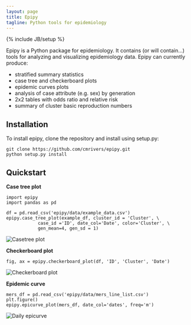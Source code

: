 ```yaml
---
layout: page
title: Epipy
tagline: Python tools for epidemiology
---
```

{% include JB/setup %}

Epipy is a Python package for epidemiology.  It contains (or will contain...)
tools for analyzing and visualizing epidemiology data. Epipy can currently produce:

* stratified summary statistics
* case tree and checkerboard plots
* epidemic curves plots
* analysis of case attribute (e.g. sex) by generation
* 2x2 tables with odds ratio and relative risk
* summary of cluster basic reproduction numbers

Installation
------------
To install epipy, clone the repository and install using setup.py:

    git clone https://github.com/cmrivers/epipy.git
    python setup.py install

Quickstart
------------
**Case tree plot**

    import epipy
    import pandas as pd

    df = pd.read_csv('epipy/data/example_data.csv')
    epipy.case_tree_plot(example_df, cluster_id = 'Cluster', \
                case_id ='ID', date_col='Date', color='Cluster', \
                gen_mean=4, gen_sd = 1)
![Casetree plot](http://github.com/cmrivers/epipy/blob/master/figs/example_casetree.png?raw=true)


**Checkerboard plot**

    fig, ax = epipy.checkerboard_plot(df, 'ID', 'Cluster', 'Date')

![Checkerboard plot](https://github.com/cmrivers/epipy/blob/master/figs/test_checkerboard.png?raw=true)


**Epidemic curve**

    mers_df = pd.read_csv('epipy/data/mers_line_list.csv')
    plt.figure()
    epipy.epicurve_plot(mers_df, date_col='dates', freq='m')

![Daily epicurve](https://github.com/cmrivers/epipy/blob/master/figs/month_epicurve.png?raw=true)
